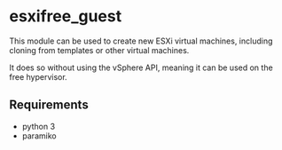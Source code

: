 # esxifree_guest

This module can be used to create new ESXi virtual machines, including cloning from templates or other virtual machines. 

It does so without using the vSphere API, meaning it can be used on the free hypervisor.


## Requirements
+ python 3
+ paramiko
